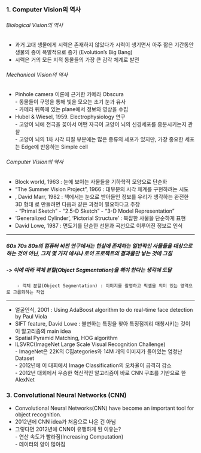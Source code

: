 ### 1. Computer Vision의 역사
###### Biological Vision의 역사
* 과거 고대 생물에게 시력은 존재하지 않았다가 시력이 생기면서 아주 짧은 기간동안 생물의 종이 폭발적으로 증가 (Evolution’s Big Bang)
* 시력은 거의 모든 지적 동물들의 가장 큰 감각 체계로 발전

###### Mechanical Vision의 역사
* Pinhole camera 이론에 근거한 카메라 Obscura  
        - 동물들이 구멍을 통해 빛을 모으는 초기 눈과 유사  
        - 카메라 뒤쪽에 있는 plane에서 정보와 영상을 수집  
* Hubel & Wiesel, 1959. Electrophysiology 연구  
        - 고양이 뇌에 전극을 꽂아서 어떤 자극이 고양이 뇌의 신경세포를 흥분시키는지 관찰  
        - 고양이 뇌의 1차 시각 피질 부분에는 많은 종류의 세포가 있지만, 가장 중요한 세포는 Edge에 반응하는 Simple cell  

###### Computer Vision의 역사
* Block world, 1963 : 눈에 보이는 사물들을 기하학적 모양으로 단순화
* “The Summer Vision Project”, 1966 : 대부분의 시각 체계를 구현하려는 시도
* <Vision>, David Marr, 1982 : 책에서는 눈으로 받아들인 정보를 우리가 생각하는 완전한 3D 형태
로 만들려면 다음과 같은 과정이 필요하다고 주장  
        - “Primal Sketch” - “2.5-D Sketch” - “3-D Model Representation”  
* ‘Generalized Cylinder’, ‘Pictorial Structure’ : 복잡한 사물을 단순하게 표현
* David Lowe, 1987 : 면도기를 단순한 선분과 곡선으로 이루어진 정보로 인식

---
##### 60s 70s 80s의 컴퓨터 비전 연구에서는 현실에 존재하는 일반적인 사물들을 대상으로 하는 것이 아닌, 그저 몇 가지 예시나 토이 프로젝트의 결과물만 낳는 것에 그침
##### -> 이에 따라 객체 분할(Object Segmentation)을 해야 한다는 생각에 도달
        - 객체 분할(Object Segmentation) : 이미지를 촬영하고 픽셀을 의미 있는 영역으로 그룹화하는 작업
---

* 얼굴인식, 2001 : Using AdaBoost algorithm to do real-time face detection by Paul Viola
* SIFT feature, David Lowe : 불변하는 특징을 찾아 특징점끼리 매칭시키는 것이 이 알고리즘의 main idea
* Spatial Pyramid Matching, HOG algorithm
* ILSVRC(ImageNet Large Scale Visual Recognition Challenge)  
       - ImageNet은 22K의 C짐ategories와 14M 개의 이미지가 들어있는 엄청난 Dataset  
       - 2012년에 이 대회에서 Image Classification의 오차율이 급격히 감소  
       - 2012년 대회에서 우승한 혁신적인 알고리즘이 바로 CNN 구조를 기반으로 한 AlexNet  

### 3. Convolutional Neural Networks (CNN)
* Convolutional Neural Networks(CNN) have become an important tool for object recognition.
* 2012년에 CNN idea가 처음으로 나온 건 아님
* 그렇다면 2012년에 CNN이 유행하게 된 이유는?  
       - 연산 속도가 빨라짐(Increasing Computation)  
       - 데이터의 양이 많아짐  
